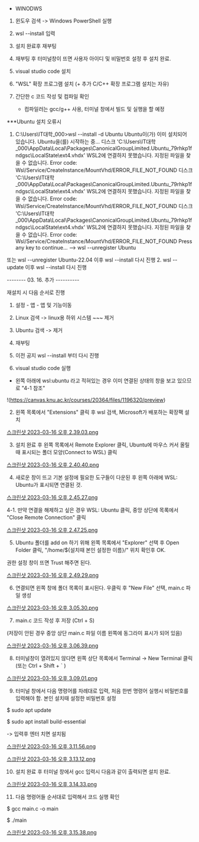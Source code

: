 - WINODWS

1. 윈도우 검색 -> Windows PowerShell 실행

2. wsl --install 입력

3. 설치 완료후 재부팅

4. 재부팅 후 터미널창이 뜨면 사용자 아이디 및 비밀번호 설정 후 설치 완료.

5. visual studio code 설치

6. "WSL" 확장 프로그램 설치 (+ 추가 C/C++ 확장 프로그램 설치는 자유)

7. 간단한 c 코드 작성 및 컴파일 확인

   - 컴파일러는 gcc/g++ 사용, 터미널 창에서 빌드 및 실행을 할 예정
   
***Ubuntu 설치 오류시
1.  C:\Users\IT대학_000>wsl --install -d Ubuntu
Ubuntu이(가) 이미 설치되어 있습니다.
Ubuntu을(를) 시작하는 중...
디스크 'C:\Users\IT대학_000\AppData\Local\Packages\CanonicalGroupLimited.Ubuntu_79rhkp1fndgsc\LocalState\ext4.vhdx' WSL2에 연결하지 못했습니다. 지정된  파일을 찾을 수 없습니다.
Error code: Wsl/Service/CreateInstance/MountVhd/ERROR_FILE_NOT_FOUND
디스크 'C:\Users\IT대학_000\AppData\Local\Packages\CanonicalGroupLimited.Ubuntu_79rhkp1fndgsc\LocalState\ext4.vhdx' WSL2에 연결하지 못했습니다. 지정된  파일을 찾을 수 없습니다.
Error code: Wsl/Service/CreateInstance/MountVhd/ERROR_FILE_NOT_FOUND
디스크 'C:\Users\IT대학_000\AppData\Local\Packages\CanonicalGroupLimited.Ubuntu_79rhkp1fndgsc\LocalState\ext4.vhdx' WSL2에 연결하지 못했습니다. 지정된  파일을 찾을 수 없습니다.
Error code: Wsl/Service/CreateInstance/MountVhd/ERROR_FILE_NOT_FOUND
Press any key to continue...
--> wsl --unregister Ubuntu

또는 wsl --unregister Ubuntu-22.04
이후 wsl --install 다시 진행
2. wsl --update 이후 wsl --install 다시 진행

-------- 03. 16. 추가 ----------

재설치 시 다음 순서로 진행
1. 설정 - 앱 - 앱 및 기능이동
2. Linux 검색 -> linux용 하위 시스템 ~~~ 제거
3. Ubuntu 검색 -> 제거
4. 재부팅
5. 이전 공지 wsl --install 부터 다시 진행





1. visual studio code 실행

- 왼쪽 아래에 wsl:ubuntu 라고 적혀있는 경우 이미 연결된 상태의 창을 보고 있으므로 "4-1 참조"

!(https://canvas.knu.ac.kr/courses/20364/files/1196320/preview)

2. 왼쪽 목록에서 "Extensions" 클릭 후 wsl 검색, Microsoft가 배포하는 확장팩 설치

[스크린샷 2023-03-16 오후 2.39.03.png](https://canvas.knu.ac.kr/courses/20364/files/1196347/preview)

3. 설치 완료 후 왼쪽 목록에서 Remote Explorer 클릭, Ubuntu에 마우스 커서 올릴 때 표시되는 폴더 모양(Connect to WSL) 클릭

[스크린샷 2023-03-16 오후 2.40.40.png](https://canvas.knu.ac.kr/courses/20364/files/1196359/preview)

4. 새로운 창이 뜨고 기본 설정에 필요한 도구들이 다운된 후 왼쪽 아래에 WSL: Ubuntu가 표시되면 연결된 것.

[스크린샷 2023-03-16 오후 2.45.27.png  ](https://canvas.knu.ac.kr/courses/20364/files/1196376/preview)

4-1. 만약 연결을 해제하고 싶은 경우 WSL: Ubuntu 클릭, 중앙 상단에 목록에서 "Close Remote Connection" 클릭

[스크린샷 2023-03-16 오후 2.47.25.png](https://canvas.knu.ac.kr/courses/20364/files/1196383/preview)

 5. Ubuntu 폴더를 add on 하기 위해 왼쪽 목록에서 "Explorer" 선택 후 Open Folder 클릭, "/home/${설치때 본인 설정한 이름}/" 위치 확인후 OK.

권한 설정 창이 뜨면 Trust 해주면 된다.

[스크린샷 2023-03-16 오후 2.49.29.png](https://canvas.knu.ac.kr/courses/20364/files/1196405/preview)

6. 연결되면 왼쪽 창에 폴더 목록이 표시된다. 우클릭 후 "New File" 선택, main.c 파일 생성

[스크린샷 2023-03-16 오후 3.05.30.png](https://canvas.knu.ac.kr/courses/20364/files/1196486/preview)

7. main.c 코드 작성 후 저장 (Ctrl + S)

(저장이 안된 경우 중앙 상단 main.c 파일 이름 왼쪽에 동그라미 표시가 되어 있음)

[스크린샷 2023-03-16 오후 3.06.39.png](https://canvas.knu.ac.kr/courses/20364/files/1196500/preview)

8. 터미널창이 열려있지 않다면 왼쪽 상단 목록에서 Terminal -> New Terminal 클릭 (또는 Ctrl + Shift + ` )

[스크린샷 2023-03-16 오후 3.09.01.png ](https://canvas.knu.ac.kr/courses/20364/files/1196511/preview)

9. 터미널 창에서 다음 명령어를 차례대로 입력, 처음 한번 명령어 실행시 비밀번호를 입력해야 함. 본인 설치때 설정한 비밀번호 설정

$ sudo apt update

$ sudo apt install build-essential

-> 입력후 엔터 치면 설치됨

[스크린샷 2023-03-16 오후 3.11.56.png](https://canvas.knu.ac.kr/courses/20364/files/1196520/preview)

[스크린샷 2023-03-16 오후 3.13.12.png](https://canvas.knu.ac.kr/courses/20364/files/1196524/preview)

10. 설치 완료 후 터미널 창에서 gcc 입력시 다음과 같이 출력되면 설치 완료.

[스크린샷 2023-03-16 오후 3.14.33.png](https://canvas.knu.ac.kr/courses/20364/files/1196530/preview)

11. 다음 명령어들 순서대로 입력해서 코드 실행 확인

$ gcc main.c -o main

$ ./main

[스크린샷 2023-03-16 오후 3.15.38.png ](https://canvas.knu.ac.kr/courses/20364/files/1196537/preview)
